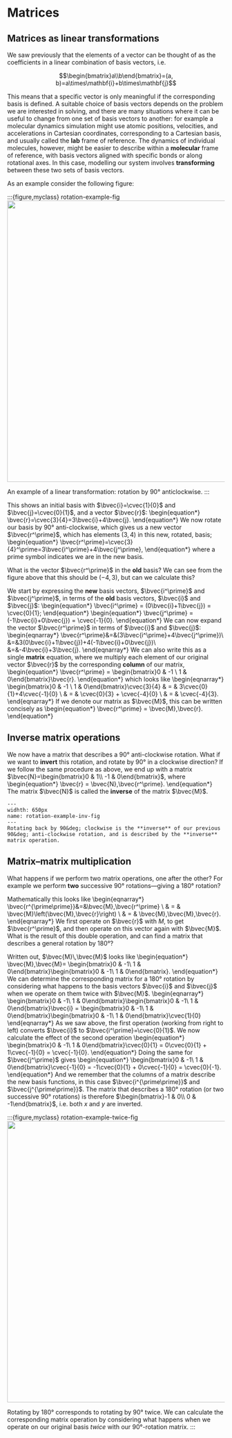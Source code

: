 # Matrices

## Matrices as linear transformations

We saw previously that the elements of a vector can be thought of as the coefficients in a linear combination of basis vectors, i.e. 

$$\begin{bmatrix}a\\b\end{bmatrix}=(a, b)=a\times\mathbf{i}+b\times\mathbf{j}$$

This means that a specific vector is only meaningful if the corresponding basis is defined. A suitable choice of basis vectors depends on the problem we are interested in solving, and there are many situations where it can be useful to change from one set of basis vectors to another: for example a molecular dynamics simulation might use atomic positions, velocities, and accelerations in Cartesian coordinates, corresponding to a Cartesian basis, and usually called the **lab** frame of reference. The dynamics of individual molecules, however, might be easier to describe within a **molecular** frame of reference, with basis vectors aligned with specific bonds or along rotational axes. In this case, modelling our system involves **transforming** between these two sets of basis vectors.

As an example consider the following figure:

:::{figure,myclass} rotation-example-fig
<img src="https://github.com/pythoninchemistry/ch40208/raw/master/CH40208/comp_chem_methods/figures/vectors_and_matrices/rotation_example.svg" width="650px" /> 

An example of a linear transformation: rotation by 90&deg; anticlockwise.
:::

This shows an initial basis with $\bvec{i}=\cvec{1}{0}$ and $\bvec{j}=\cvec{0}{1}$, and a vector $\bvec{r}$:
\begin{equation*}
\bvec{r}=\cvec{3}{4}=3\bvec{i}+4\bvec{j}. 
\end{equation*}
We now rotate our basis by 90&deg; anti-clockwise, which gives us a new vector $\bvec{r^\prime}$, which has elements $(3,4)$ in this new, rotated, basis;
\begin{equation*}
\bvec{r^\prime}=\cvec{3}{4}^\prime=3\bvec{i^\prime}+4\bvec{j^\prime},
\end{equation*}
where a prime symbol indicates we are in the new basis.

What is the vector $\bvec{r^\prime}$ in the **old** basis? We can see from the figure above that this should be $(-4,3)$, but can we calculate this?

We start by expressing the **new** basis vectors, $\bvec{i^\prime}$ and $\bvec{j^\prime}$, in terms of the **old** basis vectors, $\bvec{i}$ and $\bvec{j}$:
\begin{equation*}
\bvec{i^\prime} = (0\bvec{i}+1\bvec{j}) = \cvec{0}{1};
\end{equation*}
\begin{equation*}
\bvec{j^\prime} = (-1\bvec{i}+0\bvec{j}) = \cvec{-1}{0}.
\end{equation*}
We can now expand the vector $\bvec{r^\prime}$ in terms of $\bvec{i}$ and $\bvec{j}$:
\begin{eqnarray*}
\bvec{r^\prime}&=&(3\bvec{i^\prime}+4\bvec{j^\prime})\\
               &=&3(0\bvec{i}+1\bvec{j})+4(-1\bvec{i}+0\bvec{j})\\
               &=&-4\bvec{i}+3\bvec{j}.
\end{eqnarray*}
We can also write this as a single **matrix** equation, where we multiply each element of our original vector $\bvec{r}$ by the corresponding **column** of our matrix,
\begin{equation*}
\bvec{r^\prime} = \begin{bmatrix}0 & -1 \\ 1 & 0\end{bmatrix}\bvec{r}.
\end{equation*}
which looks like
\begin{eqnarray*}
\begin{bmatrix}0 & -1 \\ 1 & 0\end{bmatrix}\cvec{3}{4} & = & 3\cvec{0}{1}+4\cvec{-1}{0} \\
  & = & \cvec{0}{3} + \cvec{-4}{0} \\
  & = & \cvec{-4}{3}.
\end{eqnarray*}
If we denote our matrix as $\bvec{M}$, this can be written concisely as
\begin{equation*}
\bvec{r^\prime} = \bvec{M}\,\bvec{r}.
\end{equation*}

## Inverse matrix operations

We now have a matrix that describes a 90&deg; anti-clockwise rotation. What if we want to **invert** this rotation, and rotate by 90&deg; in a clockwise direction? If we follow the same procedure as above, we end up with a matrix $\bvec{N}=\begin{bmatrix}0 & 1\\ -1 & 0\end{bmatrix}$, where
\begin{equation*}
\bvec{r} = \bvec{N}\,\bvec{r^\prime}.
\end{equation*}
The matrix $\bvec{N}$ is called the **inverse** of the matrix $\bvec{M}$.

```{figure} https://github.com/pythoninchemistry/ch40208/raw/master/CH40208/comp_chem_methods/figures/vectors_and_matrices/rotation_example_inv.svg 
---
widhth: 650px
name: rotation-example-inv-fig
---
Rotating back by 90&deg; clockwise is the **inverse** of our previous 90&deg; anti-clockwise rotation, and is described by the **inverse** matrix operation.
```

## Matrix&ndash;matrix multiplication

What happens if we perform two matrix operations, one after the other? For example we perform **two** successive 90&deg; rotations&mdash;giving a 180&deg; rotation?

Mathematically this looks like
\begin{eqnarray*}
\bvec{r^{\prime\prime}}&=&\bvec{M}\,\bvec{r^\prime} \\
& = & \bvec{M}\left(\bvec{M}\,\bvec{r}\right) \\
& = & \bvec{M}\,\bvec{M}\,\bvec{r}.
\end{eqnarray*}
We first operate on $\bvec{r}$ with $M$, to get $\bvec{r^\prime}$, and then operate on this vector again with $\bvec{M}$. What is the result of this double operation, and can find a matrix that describes a general rotation by 180&deg;?

Written out, $\bvec{M}\,\bvec{M}$ looks like
\begin{equation*}
\bvec{M}\,\bvec{M}= \begin{bmatrix}0 & -1\\ 1 & 0\end{bmatrix}\begin{bmatrix}0 & -1\\ 1 & 0\end{bmatrix}.
\end{equation*}
We can determine the corresponding matrix for a 180&deg; rotation by considering what happens to the basis vectors $\bvec{i}$ and $\bvec{j}$ when we operate on them twice with $\bvec{M}$.
\begin{eqnarray*}
\begin{bmatrix}0 & -1\\ 1 & 0\end{bmatrix}\begin{bmatrix}0 & -1\\ 1 & 0\end{bmatrix}\bvec{i} = \begin{bmatrix}0 & -1\\ 1 & 0\end{bmatrix}\begin{bmatrix}0 & -1\\ 1 & 0\end{bmatrix}\cvec{1}{0}
\end{eqnarray*}
As we saw above, the first operation (working from right to left) converts $\bvec{i}$ to $\bvec{i^\prime}=\cvec{0}{1}$. We now calculate the effect of the second operation
\begin{equation*}
\begin{bmatrix}0 & -1\\ 1 & 0\end{bmatrix}\cvec{0}{1} = 0\cvec{0}{1} + 1\cvec{-1}{0} = \cvec{-1}{0}.
\end{equation*}
Doing the same for $\bvec{j^\prime}$ gives
\begin{equation*}
\begin{bmatrix}0 & -1\\ 1 & 0\end{bmatrix}\cvec{-1}{0} = -1\cvec{0}{1} + 0\cvec{-1}{0} = \cvec{0}{-1}.
\end{equation*}
And we remember that the columns of a matrix describe the new basis functions, in this case $\bvec{i^{\prime\prime}}$ and $\bvec{j^{\prime\prime}}$. The matrix that describes a 180&deg; rotation (or two successive 90&deg; rotations) is therefore $\begin{bmatrix}-1 & 0\\ 0 & -1\end{bmatrix}$, i.e. both $x$ and $y$ are inverted.

:::{figure,myclass} rotation-example-twice-fig
<img src="https://github.com/pythoninchemistry/ch40208/raw/master/CH40208/comp_chem_methods/figures/vectors_and_matrices/rotation_example_twice.svg" width="650px" /> 

Rotating by 180&deg; corresponds to rotating by 90&deg; twice. We can calculate the corresponding matrix operation by considering what happens when we operate on our original basis *twice* with our 90&deg;-rotation matrix.
:::
